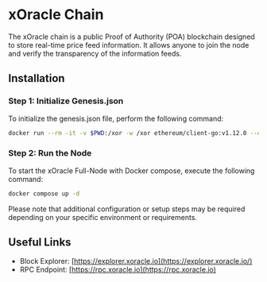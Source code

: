 # xOracle Chain

The xOracle chain is a public Proof of Authority (POA) blockchain designed to store real-time price feed information. It allows anyone to join the node and verify the transparency of the information feeds.

## Installation

### Step 1: Initialize Genesis.json
To initialize the genesis.json file, perform the following command:

```bash
docker run --rm -it -v $PWD:/xor -w /xor ethereum/client-go:v1.12.0 --datadir /xor/datadir init genesis.json
```

### Step 2: Run the Node
To start the xOracle Full-Node with Docker compose, execute the following command:

```bash
docker compose up -d
```

Please note that additional configuration or setup steps may be required depending on your specific environment or
 requirements.

## Useful Links
- Block Explorer: [https://explorer.xoracle.io](https://explorer.xoracle.io/)
- RPC Endpoint: [https://rpc.xoracle.io](https://rpc.xoracle.io)